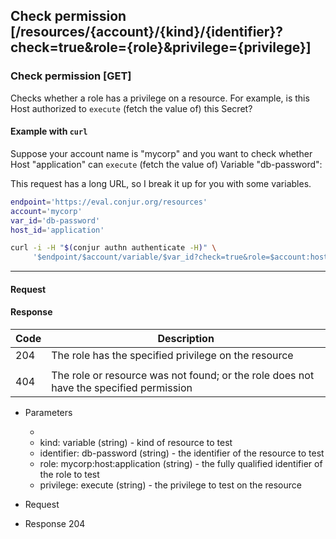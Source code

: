 ## Check permission [/resources/{account}/{kind}/{identifier}?check=true&role={role}&privilege={privilege}]

### Check permission [GET]

Checks whether a role has a privilege on a resource. For example, is this Host
authorized to `execute` (fetch the value of) this Secret?

<!-- include(partials/resource_kinds.md) -->

#### Example with `curl`

Suppose your account name is "mycorp" and you want to check whether Host
"application" can `execute` (fetch the value of) Variable "db-password":

This request has a long URL, so I break it up for you with some variables.

```bash
endpoint='https://eval.conjur.org/resources'
account='mycorp'
var_id='db-password'
host_id='application'

curl -i -H "$(conjur authn authenticate -H)" \
     '$endpoint/$account/variable/$var_id?check=true&role=$account:host:$host_id&privilege=execute'
```

---

#### Request

<!-- include(partials/auth_header_table.md) -->

#### Response

| Code | Description                                                                            |
|------|----------------------------------------------------------------------------------------|
|  204 | The role has the specified privilege on the resource                                   |
|<!-- include(partials/http_401.md) -->|
|  404 | The role or resource was not found; or the role does not have the specified permission |

+ Parameters
  + <!-- include(partials/account_param.md) -->
  + kind: variable (string) - kind of resource to test
  + identifier: db-password (string) - the identifier of the resource to test
  + role: mycorp:host:application (string) - the fully qualified identifier of
    the role to test
  + privilege: execute (string) - the privilege to test on the resource

+ Request
  <!-- include(partials/auth_header_code.md) -->

+ Response 204
